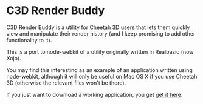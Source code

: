 C3D Render Buddy
================

C3D Render Buddy is a utility for [Cheetah 3D](http://cheetah3d.com/) users that lets them quickly view
and manipulate their render history (and I keep promising to add other functionality to it).

This is a port to node-webkit of a utility originally written in Realbasic (now Xojo).

You may find this interesting as an example of an application written using node-webkit, although it will
only be useful on Mac OS X if you use Cheetah 3D (otherwise the relevant files won't be there).

If you just want to download a working application, you get [get it here](http://loewald.com/c3dbook/80_Misc%20Resources/C3D%20Buddy/).
